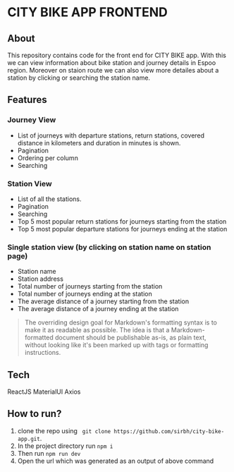 # CITY BIKE APP FRONTEND
## About
This repository contains code for the front end for CITY BIKE app. With this we can view information about bike station and journey details in Espoo region. Moreover on staion route we can also view more detailes about a station by clicking or searching the station name.

## Features 

### Journey View

- List of journeys with departure stations, return stations, covered distance in kilometers and duration in minutes is shown.
- Pagination
- Ordering per column
- Searching

### Station View
- List of all the stations.
- Pagination
- Searching
-  Top 5 most popular return stations for journeys starting from the station
- Top 5 most popular departure stations for journeys ending at the station

### Single station view (by clicking on station name on station page)
- Station name
- Station address
- Total number of journeys starting from the station
- Total number of journeys ending at the station
- The average distance of a journey starting from the station
- The average distance of a journey ending at the station


> The overriding design goal for Markdown's
> formatting syntax is to make it as readable
> as possible. The idea is that a
> Markdown-formatted document should be
> publishable as-is, as plain text, without
> looking like it's been marked up with tags
> or formatting instructions.


## Tech

ReactJS
MaterialUI
Axios

## How to run?

1. clone the repo using ``` git clone https://github.com/sirbh/city-bike-app.git```.
2. In the project directory run ```npm i```
3. Then run ```npm run dev```
4. Open the url which was generated as an output of above command

